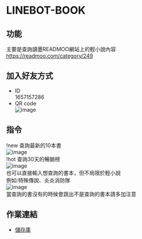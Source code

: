 # LINEBOT-BOOK

## 功能
主要是查詢讀墨READMOO網站上的輕小說內容
https://readmoo.com/category/249

## 加入好友方式
- ID  
  1657157286
- QR code  
![image](https://user-images.githubusercontent.com/53147433/176470653-6aa6a4f9-0937-4602-9619-eb6cf20a5bcb.png)

## 指令
!new 查詢最新的10本書  
  ![image](https://user-images.githubusercontent.com/53147433/176473845-184634a6-bb68-4c26-abe9-ffe4987d12ae.png)  
!hot 查詢30天的暢銷榜  
  ![image](https://user-images.githubusercontent.com/53147433/176473880-0014e454-17fd-44fa-b9a0-a54be0306e34.png)  
也可以直接輸入想查詢的書本，但不局限於輕小說  
例如:特殊傳說、炎炎消防隊  
  ![image](https://user-images.githubusercontent.com/53147433/176473911-f52d3b02-294a-4764-a63f-ed19ba445ec1.png)  
當查詢的書沒有的時候會跳出不是查詢的書本請多加注意  

## 作業連結
- [儲存庫](https://github.com/lee-nowadays/LINEBOT-BOOK)
